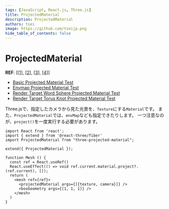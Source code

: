 ```yaml
---
tags: [JavaScript, React.js, Three.js]
title: ProjectedMaterial
description: ProjectedMaterial
authors: tsei
image: https://github.com/tseijp.png
hide_table_of_contents: false
---
```


# ProjectedMaterial
__REF__: [[[1][1]], [[2][2]], [[3][3]], [[4][4]]]

- [Basic Projected Material Test][1]
- [Envmap Projected Material Test][2]
- [Render Target Word Sphere Projected Material Test][3]
- [Render Target Torus Knot Projected Material Test][4]

[1]: https://codesandbox.io/s/hos4d
[2]: https://codesandbox.io/s/76rox
[3]: https://codesandbox.io/s/render-target-torus-knot-projected-material-test-bu7qn
[4]: https://codesandbox.io/s/render-target-word-sphere-projected-material-test-x5m07

Three.jsで、指定したカメラから見た光景を、`Texture`にする`Material`です。
また、`ProjectedMaterial`では、`envMap`なども指定できたりします。
一つ注意なのが、`project()`を一度実行する必要があります。

```tsx
import React from 'react';
import { extend } from '@react-three/fiber'
import ProjectedMaterial from "three-projected-material";

extend({ ProjectedMaterial });

function Mesh () {
  const ref = React.useRef()
  React.useEffect(() => void ref.current.material.project?.(ref.current), []);
  return (
    <mesh ref={ref}>
      <projectedMaterial args={[{texture, camera}]} />
      <boxGeometry args={[1, 1, 1]} />
    </mesh>
  )
}
```
